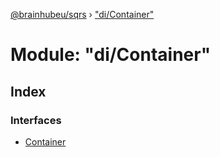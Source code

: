 [@brainhubeu/sqrs](../README.md) › ["di/Container"](_di_container_.md)

# Module: "di/Container"

## Index

### Interfaces

* [Container](../interfaces/_di_container_.container.md)
